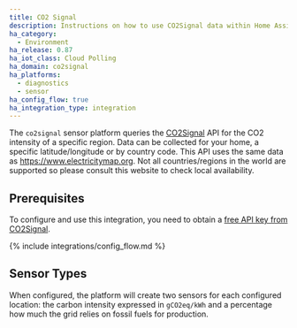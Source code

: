 ```yaml
---
title: CO2 Signal
description: Instructions on how to use CO2Signal data within Home Assistant
ha_category:
  - Environment
ha_release: 0.87
ha_iot_class: Cloud Polling
ha_domain: co2signal
ha_platforms:
  - diagnostics
  - sensor
ha_config_flow: true
ha_integration_type: integration
---
```


The `co2signal` sensor platform queries the [CO2Signal](https://www.co2signal.com/) API for the CO2 intensity of a specific region. Data can be collected for your home, a specific latitude/longitude or by country code. This API uses the same data as <https://www.electricitymap.org>. Not all countries/regions in the world are supported so please consult this website to check local availability.

## Prerequisites

To configure and use this integration, you need to obtain a [free API key from CO2Signal](https://www.co2signal.com/).

{% include integrations/config_flow.md %}

## Sensor Types

When configured, the platform will create two sensors for each configured location: the carbon intensity expressed in `gCO2eq/kWh` and a percentage how much the grid relies on fossil fuels for production.
